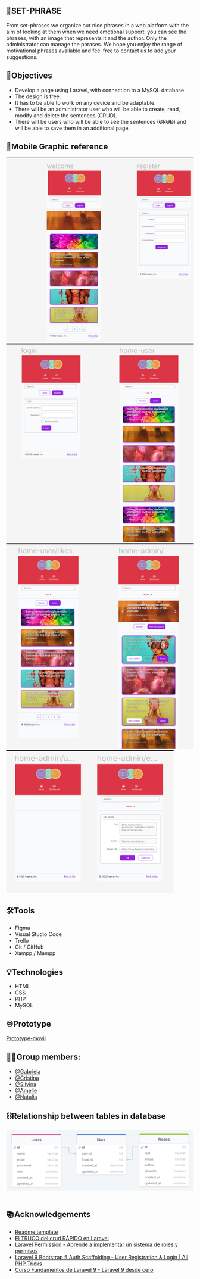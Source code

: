 
## 💜SET-PHRASE
From set-phrases we organize our nice phrases in a web platform with the aim of looking at them when we need emotional support. you can see the phrases, with an image that represents it and the author. Only the administrator can manage the phrases. We hope you enjoy the range of motivational phrases available and feel free to contact us to add your suggestions.

## 📖Objectives

- Develop a page using Laravel, with connection to a MySQL database.
- The design is free.
- It has to be able to work on any device and be adaptable.
- There will be an administrator user who will be able to create, read, modify and delete the sentences (CRUD).
- There will be users who will be able to see the sentences (~~C~~R~~UD~~) and will be able to save them in an additional page.

## 📱Mobile Graphic reference

![Image](public/imgs/img%20readme/Imagen2.png)
![Image](public/imgs/img%20readme/Imagen5.png)
![Image](public/imgs/img%20readme/Imagen6.png)
![Image](public/imgs/img%20readme/Imagen7.png)

## 🛠️Tools
- Figma
- Visual Studio Code
- Trello
- Git / GitHub
- Xampp / Mampp

## 💡Technologies
- HTML
- CSS
- PHP
- MySQL

## ♾️Prototype
[Prototype-movil](https://www.figma.com/proto/i5HU9GC6MikEEwwObSjV6A/Frases-Laravel?node-id=1%3A62&scaling=scale-down&page-id=1%3A59)

## 👩‍💻Group members:
- [@Gabriela](https://github.com/gabrielabarajas)
- [@Cristina](https://github.com/Crisktina)
- [@Silvina](https://github.com/SILLUCERO)   
- [@Amelie](https://github.com/AmelieLT) 
- [@Natalia](https://github.com/NataliaVorobyeva) 

## ⛓Relationship between tables in database
![Image](public/imgs/img%20readme/Captura%20de%20pantalla%202023-02-27%20a%20las%2014.22.00.png)
​
## 📚Acknowledgements

- [Readme template](https://readme.so/)
- [El TRUCO del crud RÁPIDO en Laravel](https://www.youtube.com/watch?v=dolYESZlh-s)
- [Laravel Permission - Aprende a implementar un sistema de roles y permisos](https://www.youtube.com/watch?v=L42lLOOLB8g)
- [Laravel 9 Bootstrap 5 Auth Scaffolding - User Registration & Login | All PHP Tricks](https://www.allphptricks.com/laravel-9-bootstrap-5-auth-scaffolding/)
- [Curso Fundamentos de Laravel 9 - Laravel 9 desde cero](https://www.youtube.com/playlist?list=PLpKWS6gp0jd_xJyvkbDzoMQLQc-qyFQAE)